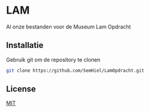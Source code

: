 # LAM

Al onze bestanden voor de Museum Lam Opdracht

## Installatie

Gebruik git om de repository te clonen

```bash
git clone https://github.com/SemHiel/LamOpdracht.git
```

## License
[MIT](https://choosealicense.com/licenses/mit/)
